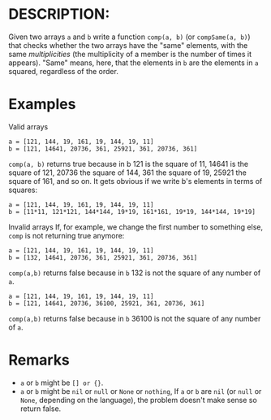 # DESCRIPTION:
Given two arrays `a` and `b` write a function `comp(a, b)` (or `compSame(a, b)`) that checks whether the two arrays have the "same" elements, with the same _multiplicities_ (the multiplicity of a member is the number of times it appears). "Same" means, here, that the elements in `b` are the elements in `a` squared, regardless of the order.

# Examples
Valid arrays
``` 
a = [121, 144, 19, 161, 19, 144, 19, 11]  
b = [121, 14641, 20736, 361, 25921, 361, 20736, 361]
```
`comp(a, b)` returns true because in b 121 is the square of 11, 14641 is the square of 121, 20736 the square of 144, 361 the square of 19, 25921 the square of 161, and so on. It gets obvious if we write b's elements in terms of squares:
```
a = [121, 144, 19, 161, 19, 144, 19, 11] 
b = [11*11, 121*121, 144*144, 19*19, 161*161, 19*19, 144*144, 19*19]
```
Invalid arrays
If, for example, we change the first number to something else, `comp` is not returning true anymore:
```
a = [121, 144, 19, 161, 19, 144, 19, 11]  
b = [132, 14641, 20736, 361, 25921, 361, 20736, 361]
```
`comp(a,b)` returns false because in `b` 132 is not the square of any number of `a`.
```
a = [121, 144, 19, 161, 19, 144, 19, 11]  
b = [121, 14641, 20736, 36100, 25921, 361, 20736, 361]
```
`comp(a,b)` returns false because in `b` 36100 is not the square of any number of `a`.

# Remarks
* `a` or `b` might be `[] or {}`.
* `a` or `b` might be `nil` or `null` or `None` or `nothing`, 
If `a` or `b` are `nil` (or `null` or `None`, depending on the language), the problem doesn't make sense so return false.
